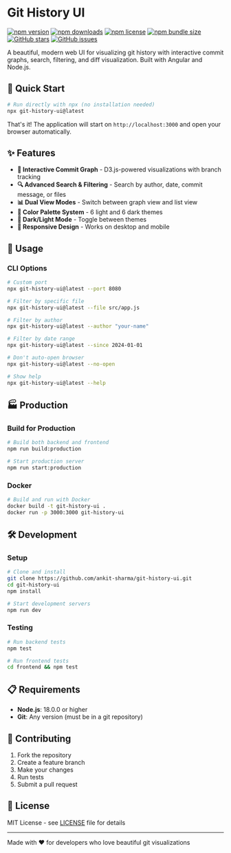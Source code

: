 # Git History UI

[![npm version](https://badge.fury.io/js/git-history-ui.svg)](https://badge.fury.io/js/git-history-ui)
[![npm downloads](https://img.shields.io/npm/dm/git-history-ui.svg)](https://www.npmjs.com/package/git-history-ui)
[![npm license](https://img.shields.io/npm/l/git-history-ui.svg)](https://www.npmjs.com/package/git-history-ui)
[![npm bundle size](https://img.shields.io/bundlephobia/min/git-history-ui.svg)](https://bundlephobia.com/result?p=git-history-ui)
[![GitHub stars](https://img.shields.io/github/stars/beingmartinbmc/git-history-ui.svg)](https://github.com/beingmartinbmc/git-history-ui)
[![GitHub issues](https://img.shields.io/github/issues/beingmartinbmc/git-history-ui.svg)](https://github.com/beingmartinbmc/git-history-ui/issues)

A beautiful, modern web UI for visualizing git history with interactive commit graphs, search, filtering, and diff visualization. Built with Angular and Node.js.

## 🚀 Quick Start

```bash
# Run directly with npx (no installation needed)
npx git-history-ui@latest
```

That's it! The application will start on `http://localhost:3000` and open your browser automatically.

## ✨ Features

- **🎨 Interactive Commit Graph** - D3.js-powered visualizations with branch tracking
- **🔍 Advanced Search & Filtering** - Search by author, date, commit message, or files
- **📊 Dual View Modes** - Switch between graph view and list view
- **🎨 Color Palette System** - 6 light and 6 dark themes
- **🌙 Dark/Light Mode** - Toggle between themes
- **📱 Responsive Design** - Works on desktop and mobile

## 📖 Usage

### CLI Options
```bash
# Custom port
npx git-history-ui@latest --port 8080

# Filter by specific file
npx git-history-ui@latest --file src/app.js

# Filter by author
npx git-history-ui@latest --author "your-name"

# Filter by date range
npx git-history-ui@latest --since 2024-01-01

# Don't auto-open browser
npx git-history-ui@latest --no-open

# Show help
npx git-history-ui@latest --help
```

## 🏭 Production

### Build for Production
```bash
# Build both backend and frontend
npm run build:production

# Start production server
npm run start:production
```

### Docker
```bash
# Build and run with Docker
docker build -t git-history-ui .
docker run -p 3000:3000 git-history-ui
```

## 🛠️ Development

### Setup
```bash
# Clone and install
git clone https://github.com/ankit-sharma/git-history-ui.git
cd git-history-ui
npm install

# Start development servers
npm run dev
```

### Testing
```bash
# Run backend tests
npm test

# Run frontend tests
cd frontend && npm test
```

## 📋 Requirements

- **Node.js**: 18.0.0 or higher
- **Git**: Any version (must be in a git repository)

## 🤝 Contributing

1. Fork the repository
2. Create a feature branch
3. Make your changes
4. Run tests
5. Submit a pull request

## 📄 License

MIT License - see [LICENSE](LICENSE) file for details

---

Made with ❤️ for developers who love beautiful git visualizations
